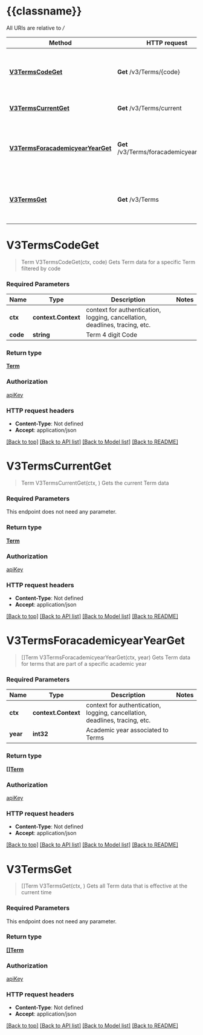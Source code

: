 # {{classname}}

All URIs are relative to */*

Method | HTTP request | Description
------------- | ------------- | -------------
[**V3TermsCodeGet**](TermsApi.md#V3TermsCodeGet) | **Get** /v3/Terms/{code} | Gets Term data for a specific Term filtered by code
[**V3TermsCurrentGet**](TermsApi.md#V3TermsCurrentGet) | **Get** /v3/Terms/current | Gets the current Term data
[**V3TermsForacademicyearYearGet**](TermsApi.md#V3TermsForacademicyearYearGet) | **Get** /v3/Terms/foracademicyear/{year} | Gets Term data for terms that are part of a specific academic year
[**V3TermsGet**](TermsApi.md#V3TermsGet) | **Get** /v3/Terms | Gets all Term data that is effective at the current time

# **V3TermsCodeGet**
> Term V3TermsCodeGet(ctx, code)
Gets Term data for a specific Term filtered by code

### Required Parameters

Name | Type | Description  | Notes
------------- | ------------- | ------------- | -------------
 **ctx** | **context.Context** | context for authentication, logging, cancellation, deadlines, tracing, etc.
  **code** | **string**| Term 4 digit Code | 

### Return type

[**Term**](Term.md)

### Authorization

[apiKey](../README.md#apiKey)

### HTTP request headers

 - **Content-Type**: Not defined
 - **Accept**: application/json

[[Back to top]](#) [[Back to API list]](../README.md#documentation-for-api-endpoints) [[Back to Model list]](../README.md#documentation-for-models) [[Back to README]](../README.md)

# **V3TermsCurrentGet**
> Term V3TermsCurrentGet(ctx, )
Gets the current Term data

### Required Parameters
This endpoint does not need any parameter.

### Return type

[**Term**](Term.md)

### Authorization

[apiKey](../README.md#apiKey)

### HTTP request headers

 - **Content-Type**: Not defined
 - **Accept**: application/json

[[Back to top]](#) [[Back to API list]](../README.md#documentation-for-api-endpoints) [[Back to Model list]](../README.md#documentation-for-models) [[Back to README]](../README.md)

# **V3TermsForacademicyearYearGet**
> []Term V3TermsForacademicyearYearGet(ctx, year)
Gets Term data for terms that are part of a specific academic year

### Required Parameters

Name | Type | Description  | Notes
------------- | ------------- | ------------- | -------------
 **ctx** | **context.Context** | context for authentication, logging, cancellation, deadlines, tracing, etc.
  **year** | **int32**| Academic year associated to Terms | 

### Return type

[**[]Term**](Term.md)

### Authorization

[apiKey](../README.md#apiKey)

### HTTP request headers

 - **Content-Type**: Not defined
 - **Accept**: application/json

[[Back to top]](#) [[Back to API list]](../README.md#documentation-for-api-endpoints) [[Back to Model list]](../README.md#documentation-for-models) [[Back to README]](../README.md)

# **V3TermsGet**
> []Term V3TermsGet(ctx, )
Gets all Term data that is effective at the current time

### Required Parameters
This endpoint does not need any parameter.

### Return type

[**[]Term**](Term.md)

### Authorization

[apiKey](../README.md#apiKey)

### HTTP request headers

 - **Content-Type**: Not defined
 - **Accept**: application/json

[[Back to top]](#) [[Back to API list]](../README.md#documentation-for-api-endpoints) [[Back to Model list]](../README.md#documentation-for-models) [[Back to README]](../README.md)

